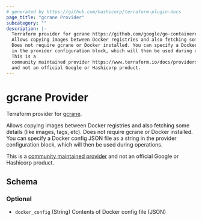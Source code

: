 ```yaml
---
# generated by https://github.com/hashicorp/terraform-plugin-docs
page_title: "gcrane Provider"
subcategory: ""
description: |-
  Terraform provider for gcrane https://github.com/google/go-containerregistry/blob/main/cmd/gcrane/README.md.
  Allows copying images between Docker registries and also fetching some details (like images, tags, etc).
  Does not require gcrane or Docker installed. You can specify a Docker config JSON file as a string
  in the provider configuration block, which will then be used during operations.
  This is a
  community maintained provider https://www.terraform.io/docs/providers/type/community-index.html
  and not an official Google or Hashicorp product.
---
```


# gcrane Provider

Terraform provider for [gcrane](https://github.com/google/go-containerregistry/blob/main/cmd/gcrane/README.md).

Allows copying images between Docker registries and also fetching some details (like images, tags, etc).
Does not require gcrane or Docker installed. You can specify a Docker config JSON file as a string
in the provider configuration block, which will then be used during operations.

This is a
[community maintained provider](https://www.terraform.io/docs/providers/type/community-index.html)
and not an official Google or Hashicorp product.



<!-- schema generated by tfplugindocs -->
## Schema

### Optional

- `docker_config` (String) Contents of Docker config file (JSON)
